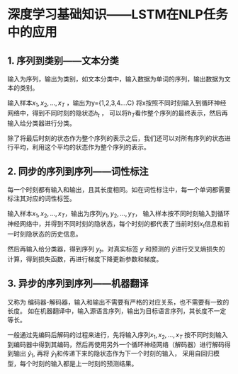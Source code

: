 # 深度学习基础知识——LSTM在NLP任务中的应用

## 1. 序列到类别——文本分类

输入为序列，输出为类别，如文本分类中，输入数据为单词的序列，输出数据为文本的类别。

输入样本$x_1,x_2,...,x_T$ ，输出为y={1,2,3,4....C}  将x按照不同时刻输入到循环神经网络中，得到不同时刻的隐状态$h_t$ ， 可以将$h_T$看作整个序列的最终表示，然后再输入给分类器进行分类。

除了将最后时刻的状态作为整个序列的表示之后，我们还可以对所有序列的状态进行平均，利用这个平均的状态作为整个序列的表示。

## 2. 同步的序列到序列——词性标注

每一个时刻都有输入和输出，且其长度相同。如在词性标注中，每一个单词都需要标注其对应的词性标签。

输入样本$x_1,x_2,...,x_T$​ ，输出为序列$y_1,y_2,...,y_T$​​， 输入样本按不同时刻输入到循环神经网络中，并得到不同时刻的隐状态，每个时刻的都代表了当前时刻$x_t$信息和前一时刻隐状态的历史信息。

然后再输入给分类器，得到序列 $y_t$​​。对真实标签 $y$​​ 和预测的 $\hat{y}$​​ 进行交叉熵损失的计算，得到损失函数，再进行梯度下降更新参数和梯度。

## 3. 异步的序列到序列——机器翻译

又称为 编码器-解码器，输入和输出不需要有严格的对应关系，也不需要有一致的长度。 如在机器翻译中，输入源语言序列，输出为目标语言序列，其长度不一定等长。

一般通过先编码后解码的过程来进行，先将输入序列$x_1,x_2,...,x_T$ 按不同时刻输入到编码器中得到其编码，然后再使用另外一个循环神经网络（解码器）进行解码得到输出 $\hat{y}_1$,  再将 $\hat{y}_1$​ 和传递下来的隐状态作为下一个时刻的输入， 采用自回归模型，每个时刻的输入都是上一时刻的预测结果。

